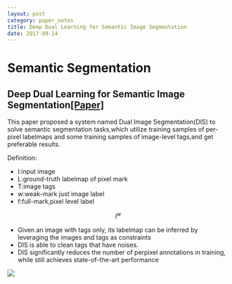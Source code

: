 ```yaml
---
layout: post
category: paper_notes
title: Deep Dual Learning for Semantic Image Segmentation 
date: 2017-09-14
---
```

# Semantic Segmentation

## Deep Dual Learning for Semantic Image Segmentation[[Paper]](http://personal.ie.cuhk.edu.hk/~pluo/pdf/luoWLWiccv17.pdf)

This paper proposed a system named Dual Image Segmentation(DIS) to solve semantic segmentation tasks,which utilize training samples of per-pixel labelmaps and some training samples of image-level tags,and get preferable results.

Definition:
- I:input image
- L:ground-truth labelmap of pixel mark
- T:image tags
- w:weak-mark just image label
- f:full-mark,pixel level label

$$I^w$$
- Given an image with tags only, its labelmap can be inferred by leveraging the images and tags as constraints
- DIS is able to clean tags that have noises.
- DIS significantly reduces the number of perpixel annotations in training, while still achieves state-of-the-art performance

![](/assets/paper_notes/DDualLearing_SS/image1.jpg)
